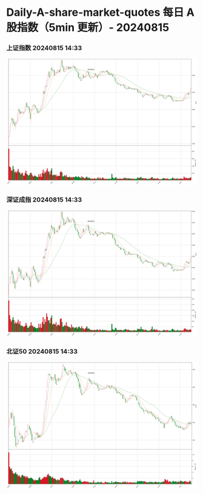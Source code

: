 
# Daily-A-share-market-quotes 每日 A 股指数（5min 更新）- 20240815

### 上证指数 20240815 14:33
![](./fig/2024/8/20240815-sh000001.png)

### 深证成指 20240815 14:33
![](./fig/2024/8/20240815-sz399001.png)

### 北证50 20240815 14:33
![](./fig/2024/8/20240815-bj899050.png)

